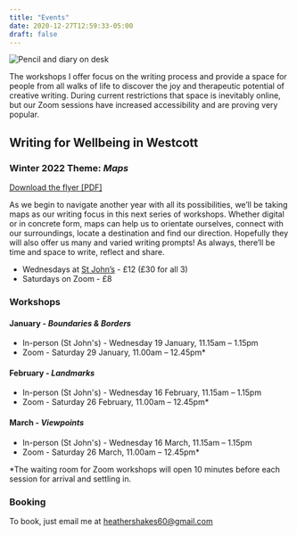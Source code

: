 ```yaml
---
title: "Events"
date: 2020-12-27T12:59:33-05:00
draft: false
---
```

![Pencil and diary on desk](/img/diary-2116244_1920.jpeg)

The workshops I offer focus on the writing process and provide a space for people from all walks of life to discover the joy and therapeutic potential of creative writing. During current restrictions that space is inevitably online, but our Zoom sessions have increased accessibility and are proving very popular.

## Writing for Wellbeing in Westcott

### Winter 2022 Theme: _Maps_

[Download the flyer [PDF]](/pdf/writing-workshops-jan-mar-2022.pdf)

As we begin to navigate another year with all its possibilities, we’ll be taking maps as our writing focus in this next series of workshops. Whether digital or in concrete form, maps can help us to orientate ourselves, connect with our surroundings, locate a destination and find our direction. Hopefully they will also offer us many and varied writing prompts! As always, there’ll be time and space to write, reflect and share.

- Wednesdays at [St John’s](https://goo.gl/maps/Z2FqiNCuSs11qcxK7) - £12 (£30 for all 3)
- Saturdays on Zoom - £8

### Workshops 

#### January - _Boundaries & Borders_

- In-person (St John's) - Wednesday 19 January, 11.15am – 1.15pm
- Zoom - Saturday 29 January, 11.00am – 12.45pm*

#### February - _Landmarks_

- In-person (St John's) - Wednesday 16 February, 11.15am – 1.15pm
- Zoom - Saturday 26 February, 11.00am – 12.45pm*

#### March - _Viewpoints_

- In-person (St John's) - Wednesday 16 March, 11.15am – 1.15pm
- Zoom - Saturday 26 March, 11.00am – 12.45pm*

\*The waiting room for Zoom workshops will open 10 minutes before each session for arrival and settling in.

### Booking

To book, just email me at [heathershakes60@gmail.com](mailto:heathershakes60@gmail.com)
